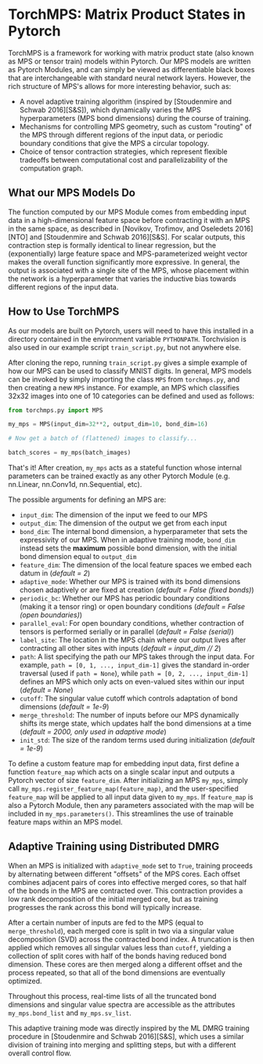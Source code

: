 # TorchMPS: Matrix Product States in Pytorch

TorchMPS is a framework for working with matrix product state (also known as MPS or tensor train) models within Pytorch. Our MPS models are written as Pytorch Modules, and can simply be viewed as differentiable black boxes that are interchangeable with standard neural network layers. However, the rich structure of MPS's allows for more interesting behavior, such as:

 * A novel adaptive training algorithm (inspired by [Stoudenmire and Schwab 2016][S&S]), which dynamically varies the MPS hyperparameters (MPS bond dimensions) during the course of training.
 * Mechanisms for controlling MPS geometry, such as custom "routing" of the MPS through different regions of the input data, or periodic boundary conditions that give the MPS a circular topology.
 * Choice of tensor contraction strategies, which represent flexible tradeoffs between computational cost and parallelizability of the computation graph.

## What our MPS Models Do

The function computed by our MPS Module comes from embedding input data in a high-dimensional feature space before contracting it with an MPS in the same space, as described in [Novikov, Trofimov, and Oseledets 2016][NTO] and [Stoudenmire and Schwab 2016][S&S]. For scalar outputs, this contraction step is formally identical to linear regression, but the (exponentially) large feature space and MPS-parameterized weight vector makes the overall function significantly more expressive. In general, the output is associated with a single site of the MPS, whose placement within the network is a hyperparameter that varies the inductive bias towards different regions of the input data.

## How to Use TorchMPS

As our models are built on Pytorch, users will need to have this installed in a directory contained in the environment variable `PYTHONPATH`. Torchvision is also used in our example script `train_script.py`, but not anywhere else.

After cloning the repo, running `train_script.py` gives a simple example of how our MPS can be used to classify MNIST digits. In general, MPS models can be invoked by simply importing the class `MPS` from `torchmps.py`, and then creating a new `MPS` instance. For example, an MPS which classifies 32x32 images into one of 10 categories can be defined and used as follows:

```python
from torchmps.py import MPS

my_mps = MPS(input_dim=32**2, output_dim=10, bond_dim=16)

# Now get a batch of (flattened) images to classify...

batch_scores = my_mps(batch_images)
```

That's it! After creation, `my_mps` acts as a stateful function whose internal parameters can be trained exactly as any other Pytorch Module (e.g. nn.Linear, nn.Conv1d, nn.Sequential, etc).

The possible arguments for defining an MPS are:

 * `input_dim`: The dimension of the input we feed to our MPS
 * `output_dim`: The dimension of the output we get from each input
 * `bond_dim`: The internal bond dimension, a hyperparameter that sets the expressivity of our MPS. When in adaptive training mode, `bond_dim` instead sets the **maximum** possible bond dimension, with the initial bond dimension equal to `output_dim`
 * `feature_dim`: The dimension of the local feature spaces we embed each datum in (_default = 2_)
 * `adaptive_mode`: Whether our MPS is trained with its bond dimensions chosen adaptively or are fixed at creation (_default = False (fixed bonds)_)
 * `periodic_bc`: Whether our MPS has periodic boundary conditions (making it a tensor ring) or open boundary conditions (_default = False (open boundaries)_)
 * `parallel_eval`: For open boundary conditions, whether contraction of tensors is performed serially or in parallel (_default = False (serial)_)
 * `label_site`: The location in the MPS chain where our output lives after contracting all other sites with inputs (_default = input_dim // 2_)
 * `path`: A list specifying the path our MPS takes through the input data. For example, `path = [0, 1, ..., input_dim-1]` gives the standard in-order traversal (used if `path = None`), while `path = [0, 2, ..., input_dim-1]` defines an MPS which only acts on even-valued sites within our input (_default = None_)
 * `cutoff`: The singular value cutoff which controls adaptation of bond dimensions (_default = 1e-9_)
 * `merge_threshold`: The number of inputs before our MPS dynamically shifts its merge state, which updates half the bond dimensions at a time (_default = 2000, only used in adaptive mode_)
 * `init_std`: The size of the random terms used during initialization (_default = 1e-9_)

To define a custom feature map for embedding input data, first define a function `feature_map` which acts on a single scalar input and outputs a Pytorch vector of size `feature_dim`. After initializing an MPS `my_mps`, simply call `my_mps.register_feature_map(feature_map)`, and the user-specified `feature_map` will be applied to all input data given to `my_mps`. If `feature_map` is also a Pytorch Module, then any parameters associated with the map will be included in `my_mps.parameters()`. This streamlines the use of trainable feature maps within an MPS model.

## Adaptive Training using Distributed DMRG

When an MPS is initialized with `adaptive_mode` set to `True`, training proceeds by alternating between different "offsets" of the MPS cores. Each offset combines adjacent pairs of cores into effective merged cores, so that half of the bonds in the MPS are contracted over. This contraction provides a low rank decomposition of the initial merged core, but as training progresses the rank across this bond will typically increase.

After a certain number of inputs are fed to the MPS (equal to `merge_threshold`), each merged core is split in two via a singular value decomposition (SVD) across the contracted bond index. A truncation is then applied which removes all singular values less than `cutoff`, yielding a collection of split cores with half of the bonds having reduced bond dimension. These cores are then merged along a different offset and the process repeated, so that all of the bond dimensions are eventually optimized.

Throughout this process, real-time lists of all the truncated bond dimensions and singular value spectra are accessible as the attributes `my_mps.bond_list` and `my_mps.sv_list`.

This adaptive training mode was directly inspired by the ML DMRG training procedure in [Stoudenmire and Schwab 2016][S&S], which uses a similar division of training into merging and splitting steps, but with a different overall control flow.

